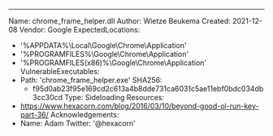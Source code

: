 ---
Name: chrome_frame_helper.dll
Author: Wietze Beukema
Created: 2021-12-08
Vendor: Google
ExpectedLocations:
- '%APPDATA%\Local\Google\Chrome\Application'
- '%PROGRAMFILES%\Google\Chrome\Application'
- '%PROGRAMFILES(x86)%\Google\Chrome\Application'
VulnerableExecutables:
- Path: 'chrome_frame_helper.exe'
  SHA256:
    - f95d0ab23f95e169cd2c613a4b8dde731ca6031c5ae11ebf0bdc034db3cc30cd
  Type: Sideloading
Resources:
- https://www.hexacorn.com/blog/2016/03/10/beyond-good-ol-run-key-part-36/
Acknowledgements:
- Name: Adam
  Twitter: '@hexacorn'
